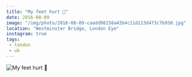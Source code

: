 ```yaml
---
title: "My feet hurt 👞"
date: 2016-08-09
image: "/img/photo/2016-08-09-caadd98158a42b4c11d123d473c7b930.jpg"
location: "Westminster Bridge, London Eye"
instagram: true
tags:
 - london
 - uk
---
```


![My feet hurt 👞](/img/photo/2016-08-09-caadd98158a42b4c11d123d473c7b930.jpg)
